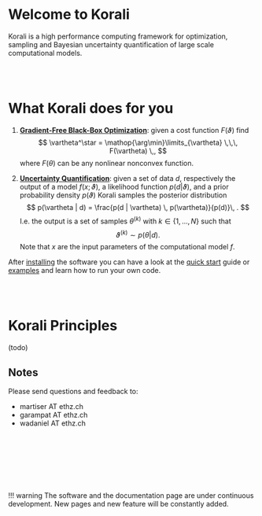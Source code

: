 # Welcome to Korali

Korali is a high performance computing framework for optimization, sampling and Bayesian uncertainty quantification of large scale computational models.

<br><br>

# What Korali does for you

1. [**Gradient-Free Black-Box Optimization**](quick_start/direct.md): given a cost function $F(\vartheta)$ find
	$$
	\vartheta^\star = \mathop{\arg\min}\limits_{\vartheta}  \,\,\, F(\vartheta) \,,
	$$
    where $F(\theta)$ can be any nonlinear nonconvex function.


2. [**Uncertainty Quantification**](quick_start/posterior.md): given a set of data $d$, respectively the output of a model $f(x;\vartheta)$, a likelihood function $p(d|\vartheta)$,  and a prior probability density $p(\vartheta)$ Korali samples the posterior distribution
	$$
	p(\vartheta | d) = \frac{p(d | \vartheta) \, p(\vartheta)}{p(d)}\, .
	$$
    I.e. the output is a set of samples $\theta^{(k)}$ with $k \in \{1,...,N\}$ such that
    $$
		\vartheta^{(k)} \sim p(\theta | d).
    $$
    Note that $x$ are the input parameters of the computational model $f$.

After [installing](installation.md) the software you can have a look at the [quick start](quick_start) guide or [examples](./examples/sampling.md) and learn how to run your own code.

<br><br>

# Korali Principles

(todo)

## Notes

Please send questions and feedback to:

- martiser AT ethz.ch
- garampat AT ethz.ch
- wadaniel AT ethz.ch


<br><br><br><br><br><br>

!!! warning
    The software and the documentation page are under continuous development. New pages and new feature will be constantly added.

